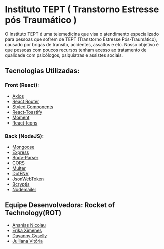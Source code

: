# Instituto TEPT ( Transtorno Estresse pós Traumático )

O Instituto TEPT é uma telemedicina que visa o atendimento especializado para pessoas que sofrem de TEPT (Transtorno Estresse Pós-Traumático), 
causado por brigas de transito, acidentes, assaltos e etc. Nosso objetivo é que pessoas com poucos recursos tenham acesso ao tratamento de qualidade com psicólogos, 
psiquiatras e assistes sociais.

## Tecnologias Utilizadas:

### Front (React):
* [Axios](https://www.npmjs.com/package/axios)
* [React Router](https://reactrouter.com/)
* [Styled Components](https://styled-components.com/)
* [React-Toastify](https://www.npmjs.com/package/react-toastify)
* [Moment](https://momentjs.com/)
* [React-Icons](https://react-icons.github.io/react-icons/)

### Back (NodeJS):
* [Mongoose](https://mongoosejs.com/)
* [Express](https://expressjs.com/)
* [Body-Parser](https://www.npmjs.com/package/body-parser)
* [CORS](https://expressjs.com/en/resources/middleware/cors.html)
* [Multer](https://www.npmjs.com/package/multer)
* [DotENV](https://www.npmjs.com/package/dotenv)
* [JsonWebToken](https://jwt.io/)
* [Bcryptjs](https://www.npmjs.com/package/bcryptjs)
* [Nodemailer](https://www.npmjs.com/package/nodemailer)

## Equipe Desenvolvedora: Rocket of Technology(ROT)

* [Ananias Nicolau](https://github.com/NaniasNic)
* [Erika Ximenes](https://github.com/Erikaximenes)
* [Dayanny Gyselly](https://github.com/Dayanny1)
* [Julliana Vitória](https://github.com/DevJulliana)
